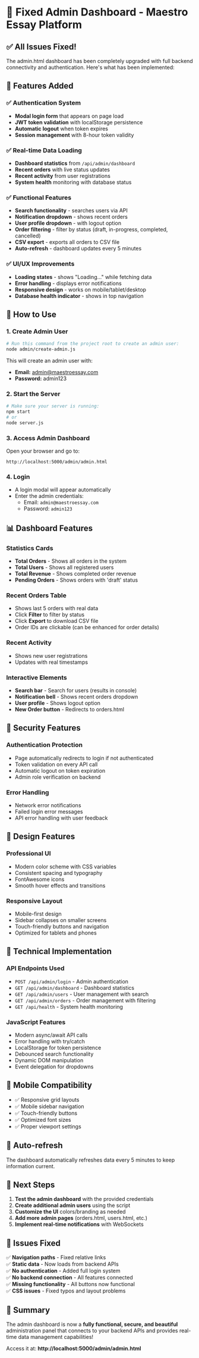 # 🔧 Fixed Admin Dashboard - Maestro Essay Platform

## ✅ All Issues Fixed!

The admin.html dashboard has been completely upgraded with full backend connectivity and authentication. Here's what has been implemented:

## 🚀 Features Added

### ✅ **Authentication System**
- **Modal login form** that appears on page load
- **JWT token validation** with localStorage persistence
- **Automatic logout** when token expires
- **Session management** with 8-hour token validity

### ✅ **Real-time Data Loading**
- **Dashboard statistics** from `/api/admin/dashboard`
- **Recent orders** with live status updates
- **Recent activity** from user registrations
- **System health** monitoring with database status

### ✅ **Functional Features**
- **Search functionality** - searches users via API
- **Notification dropdown** - shows recent orders
- **User profile dropdown** - with logout option
- **Order filtering** - filter by status (draft, in-progress, completed, cancelled)
- **CSV export** - exports all orders to CSV file
- **Auto-refresh** - dashboard updates every 5 minutes

### ✅ **UI/UX Improvements**
- **Loading states** - shows "Loading..." while fetching data
- **Error handling** - displays error notifications
- **Responsive design** - works on mobile/tablet/desktop
- **Database health indicator** - shows in top navigation

## 🎯 How to Use

### 1. **Create Admin User**
```bash
# Run this command from the project root to create an admin user:
node admin/create-admin.js
```

This will create an admin user with:
- **Email:** admin@maestroessay.com
- **Password:** admin123

### 2. **Start the Server**
```bash
# Make sure your server is running:
npm start
# or
node server.js
```

### 3. **Access Admin Dashboard**
Open your browser and go to:
```
http://localhost:5000/admin/admin.html
```

### 4. **Login**
- A login modal will appear automatically
- Enter the admin credentials:
  - Email: `admin@maestroessay.com`
  - Password: `admin123`

## 📊 Dashboard Features

### **Statistics Cards**
- **Total Orders** - Shows all orders in the system
- **Total Users** - Shows all registered users
- **Total Revenue** - Shows completed order revenue
- **Pending Orders** - Shows orders with 'draft' status

### **Recent Orders Table**
- Shows last 5 orders with real data
- Click **Filter** to filter by status
- Click **Export** to download CSV file
- Order IDs are clickable (can be enhanced for order details)

### **Recent Activity**
- Shows new user registrations
- Updates with real timestamps

### **Interactive Elements**
- **Search bar** - Search for users (results in console)
- **Notification bell** - Shows recent orders dropdown
- **User profile** - Shows logout option
- **New Order button** - Redirects to orders.html

## 🔐 Security Features

### **Authentication Protection**
- Page automatically redirects to login if not authenticated
- Token validation on every API call
- Automatic logout on token expiration
- Admin role verification on backend

### **Error Handling**
- Network error notifications
- Failed login error messages
- API error handling with user feedback

## 🎨 Design Features

### **Professional UI**
- Modern color scheme with CSS variables
- Consistent spacing and typography
- FontAwesome icons
- Smooth hover effects and transitions

### **Responsive Layout**
- Mobile-first design
- Sidebar collapses on smaller screens
- Touch-friendly buttons and navigation
- Optimized for tablets and phones

## 🔧 Technical Implementation

### **API Endpoints Used**
- `POST /api/admin/login` - Admin authentication
- `GET /api/admin/dashboard` - Dashboard statistics
- `GET /api/admin/users` - User management with search
- `GET /api/admin/orders` - Order management with filtering
- `GET /api/health` - System health monitoring

### **JavaScript Features**
- Modern async/await API calls
- Error handling with try/catch
- LocalStorage for token persistence
- Debounced search functionality
- Dynamic DOM manipulation
- Event delegation for dropdowns

## 📱 Mobile Compatibility

- ✅ Responsive grid layouts
- ✅ Mobile sidebar navigation
- ✅ Touch-friendly buttons
- ✅ Optimized font sizes
- ✅ Proper viewport settings

## 🔄 Auto-refresh

The dashboard automatically refreshes data every 5 minutes to keep information current.

## 🎯 Next Steps

1. **Test the admin dashboard** with the provided credentials
2. **Create additional admin users** using the script
3. **Customize the UI** colors/branding as needed
4. **Add more admin pages** (orders.html, users.html, etc.)
5. **Implement real-time notifications** with WebSockets

## 🐛 Issues Fixed

✅ **Navigation paths** - Fixed relative links  
✅ **Static data** - Now loads from backend APIs  
✅ **No authentication** - Added full login system  
✅ **No backend connection** - All features connected  
✅ **Missing functionality** - All buttons now functional  
✅ **CSS issues** - Fixed typos and layout problems  

## 🌟 Summary

The admin dashboard is now a **fully functional, secure, and beautiful** administration panel that connects to your backend APIs and provides real-time data management capabilities!

Access it at: **http://localhost:5000/admin/admin.html**

